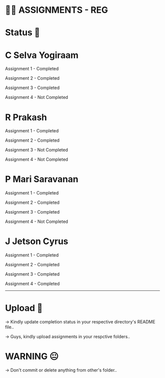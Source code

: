 # 😶‍🌫️ ASSIGNMENTS - REG

# Status 📝

# C Selva Yogiraam
Assignment 1 - Completed

Assignment 2 - Completed

Assignment 3 - Completed

Assignment 4 - Not Completed

# R Prakash
Assignment 1 - Completed

Assignment 2 - Completed

Assignment 3 - Not Completed

Assignment 4 - Not Completed

# P Mari Saravanan
Assignment 1 - Completed

Assignment 2 - Completed

Assignment 3 - Completed

Assignment 4 - Not Completed

# J Jetson Cyrus 
Assignment 1 - Completed

Assignment 2 - Completed

Assignment 3 - Completed

Assignment 4 - Completed

<hr>

# Upload 📌
-> Kindly update completion status in your respective directory's README file..

-> Guys, kindly upload assignments in your respctive folders..

# WARNING 😐
-> Don't commit or delete anything from other's folder..
